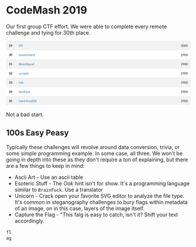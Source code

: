 # CodeMash 2019

Our first group CTF effort. We were able to complete every remote challenge and tying for 30th place.

![Code Mash Scoreboard](images/CodeMashScoreboard.png)

Not a bad start. 

## 100s Easy Peasy

Typically these challenges will revolve around data conversion, trivia, or some simple programming example. In some case, all three. We won't be going in depth into these as they don't require a ton of explaining, but there are a few things to keep in mind:

* Ascii Art - Use an ascii table
* Esoteric Stuff - The *Ook* hint isn't for show. It's a programming language similar to `BrainFuck`. Use a translator
* Unicorn - Crack open your favorite SVG editor to analyze the file type. It's common in steganography challenges to bury flags within metadata of an image, on in this case, layers of the image itself.
* Capture the Flag - "This falg is easy to catch, isn't it? Shift your text accordingly.
```
fl
ag
```

